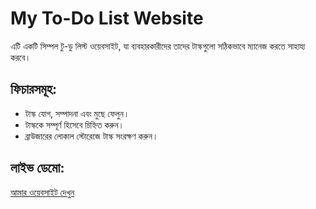 # My To-Do List Website

এটি একটি সিম্পল টু-ডু লিস্ট ওয়েবসাইট, যা ব্যবহারকারীদের তাদের টাস্কগুলো সঠিকভাবে ম্যানেজ করতে সাহায্য করবে।

## ফিচারসমূহ:
- টাস্ক যোগ, সম্পাদনা এবং মুছে ফেলুন।
- টাস্ককে সম্পূর্ণ হিসেবে চিহ্নিত করুন।
- ব্রাউজারের লোকাল স্টোরেজে টাস্ক সংরক্ষণ করুন।

## লাইভ ডেমো:
[আমার ওয়েবসাইট দেখুন](https://faijulkarim.github.io/Simple-Enhanced-To-Do-List-website/)

